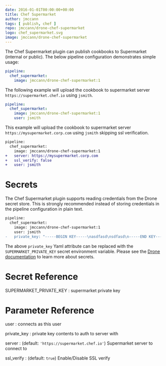 ```yaml
---
date: 2016-01-01T00:00:00+00:00
title: Chef Supermarket
author: jmccann
tags: [ publish, chef ]
repo: jmccann/drone-chef-supermarket
logo: chef_supermarket.svg
image: jmccann/drone-chef-supermarket
---
```


The Chef Supermarket plugin can publish cookbooks to Supermarket (internal or public).
The below pipeline configuration demonstrates simple usage:

```yaml
pipeline:
  chef_supermarket:
    image: jmccann/drone-chef-supermarket:1
```

The following example will upload the cookbook to supermarket server
`https://supermarket.chef.io` using `jsmith`.

```yaml
pipeline:
  chef_supermarket:
    image: jmccann/drone-chef-supermarket:1
    user: jsmith
```

This example will upload the cookbook to supermarket server
`https://mysupermarket.corp.com` using `jsmith` skipping ssl verification.

```diff
pipeline:
  chef_supermarket:
    image: jmccann/drone-chef-supermarket:1
+   server: https://mysupermarket.corp.com
+   ssl_verify: false
+   user: jsmith
```

# Secrets

The Chef Supermarket plugin supports reading credentials from the Drone secret store.
This is strongly recommended instead of storing credentials in the pipeline configuration in plain text.

```diff
pipeline:
  chef_supermarket:
    image: jmccann/drone-chef-supermarket:1
    user: jsmith
-   private_key: "-----BEGIN KEY-----\nasdfasd\nsdfasd\n-----END KEY-----\n"
```

The above `private_key` Yaml attribute can be replaced with the `SUPERMARKET_PRIVATE_KEY` secret environment variable.
Please see the [Drone documentation](http://readme.drone.io/0.5/secrets-with-plugins/) to learn more about secrets.

# Secret Reference

SUPERMARKET_PRIVATE_KEY
: supermarket private key

# Parameter Reference

user
: connects as this user

private_key
: private key contents to auth to server with

server
: (default: `'https://supermarket.chef.io'`) Supermarket server to connect to

ssl_verify
: (default: `true`) Enable/Disable SSL verify
